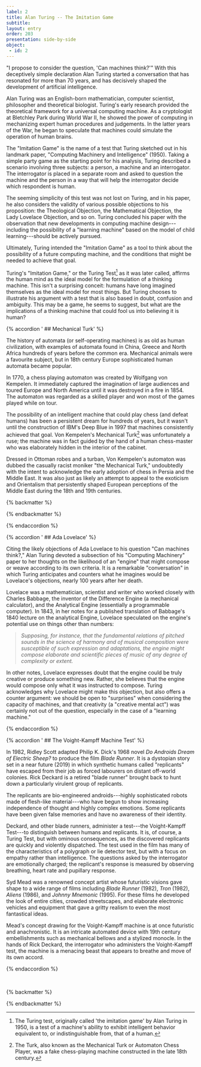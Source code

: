 ```yaml
---
label: 2
title: Alan Turing -- The Imitation Game
subtitle: 
layout: entry
order: 203
presentation: side-by-side 
object:
 - id: 2	
---
```


"I propose to consider the question, 'Can machines think?'" With this deceptively simple declaration Alan Turing started a conversation that has resonated for more than 70 years, and has decisively shaped the development of artificial intelligence.

Alan Turing was an English-born mathematician, computer scientist, philosopher and theoretical biologist. Turing's early research provided the theoretical framework for a universal computing machine. As a cryptologist at Bletchley Park during World War II, he showed the power of computing in mechanizing expert human procedures and judgements. In the latter years of the War, he began to speculate that machines could simulate the operation of human brains.

The "Imitation Game" is the name of a test that Turing sketched out in his landmark paper, "Computing Machinery and Intelligence" (1950). Taking a simple party game as the starting point for his analysis, Turing described a scenario involving three subjects: a person, a machine and an interrogator. The interrogator is placed in a separate room and asked to question the machine and the person in a way that will help the interrogator decide which respondent is human.

The seeming simplicity of this test was not lost on Turing, and in his paper, he also considers the validity of various possible objections to his proposition: the Theological Objection, the Mathematical Objection, the Lady Lovelace Objection, and so on. Turing concluded his paper with the observation that new developments in computing machine design---including the possibility of a "learning machine" based on the model of child learning---should be actively pursued.

Ultimately, Turing intended the "Imitation Game" as a tool to think about the possibility of a future computing machine, and the conditions that might be needed to achieve that goal.

Turing's "Imitation Game," or the Turing Test[^1] as it was later called, affirms the human mind as the ideal model for the formulation of a thinking machine. This isn't a surprising conceit: humans have long imagined themselves as the ideal model for most things. But Turing chooses to illustrate his argument with a test that is also based in doubt, confusion and ambiguity. This may be a game, he seems to suggest, but what are the implications of a thinking machine that could fool us into believing it is human?

{% accordion ' ## Mechanical Turk' %}

The history of automata (or self-operating machines) is as old as human civilization, with examples of automata found in China, Greece and North Africa hundreds of years before the common era. Mechanical animals were a favourite subject, but in 18th century Europe sophisticated human automata became popular.

In 1770, a chess playing automaton was created by Wolfgang von Kempelen. It immediately captured the imagination of large audiences and toured Europe and North America until it was destroyed in a fire in 1854. The automaton was regarded as a skilled player and won most of the games played while on tour.

The possibility of an intelligent machine that could play chess (and defeat humans) has been a persistent dream for hundreds of years, but it wasn't until the construction of IBM's Deep Blue in 1997 that machines consistently achieved that goal. Von Kempelen's Mechanical Turk[^2] was unfortunately a ruse; the machine was in fact guided by the hand of a human chess-master who was elaborately hidden in the interior of the cabinet.

Dressed in Ottoman robes and a turban, Von Kempelen's automaton was dubbed the casually racist moniker "the Mechanical Turk," undoubtedly with the intent to acknowledge the early adoption of chess in Persia and the Middle East. It was also just as likely an attempt to appeal to the exoticism and Orientalism that persistently shaped European perceptions of the Middle East during the 18th and 19th centuries.

{% backmatter %}

[^2]: The Turk, also known as the Mechanical Turk or Automaton Chess Player, was a fake chess-playing machine constructed in the late 18th century.

{% endbackmatter %}

{% endaccordion %}

{% accordion ' ## Ada Lovelace' %}

Citing the likely objections of Ada Lovelace to his question "Can machines think?," Alan Turing devoted a subsection of his "Computing Machinery" paper to her thoughts on the likelihood of an "engine" that might compose or weave according to its own criteria. It is a remarkable "conversation" in which Turing anticipates and counters what he imagines would be Lovelace's objections, nearly 100 years after her death.

Lovelace was a mathematician, scientist and writer who worked closely with Charles Babbage, the inventor of the Difference Engine (a mechanical calculator), and the Analytical Engine (essentially a programmable computer). In 1843, in her notes for a published translation of Babbage's 1840 lecture on the analytical Engine, Lovelace speculated on the engine's potential use on things other than numbers:

> *Supposing, for instance, that the fundamental relations of pitched sounds in the science of harmony and of musical composition were susceptible of such expression and adaptations, the engine might compose elaborate and scientific pieces of music of any degree of complexity or extent.*

In other notes, Lovelace expresses doubt that the engine could be truly creative or produce something new. Rather, she believes that the engine would compose only what it was instructed to compose. Turing acknowledges why Lovelace might make this objection, but also offers a counter argument: we should be open to "surprises" when considering the capacity of machines, and that creativity (a "creative mental act") was certainly not out of the question, especially in the case of a "learning machine."

{% endaccordion %}

{% accordion ' ## The Voight-Kampff Machine Test' %}

In 1982, Ridley Scott adapted Philip K. Dick's 1968 novel *Do Androids Dream of Electric Sheep?* to produce the film *Blade Runner*. It is a dystopian story set in a near future (2019) in which synthetic humans called "replicants" have escaped from their job as forced labourers on distant off-world colonies. Rick Deckard is a retired "blade runner" brought back to hunt down a particularly virulent group of replicants.

The replicants are bio-engineered androids---highly sophisticated robots made of flesh-like material---who have begun to show increasing independence of thought and highly complex emotions. Some replicants have been given false memories and have no awareness of their identity.

Deckard, and other blade runners, administer a test---the Voight-Kampff Test---to distinguish between humans and replicants. It is, of course, a Turing Test, but with ominous consequences, as the discovered replicants are quickly and violently dispatched. The test used in the film has many of the characteristics of a polygraph or lie detector test, but with a focus on empathy rather than intelligence. The questions asked by the interrogator are emotionally charged; the replicant's response is measured by observing breathing, heart rate and pupillary response.

Syd Mead was a renowned concept artist whose futuristic visions gave shape to a wide range of films including *Blade Runner* (1982), *Tron* (1982), *Aliens* (1986), and *Johnny Mnemonic* (1995). For these films he developed the look of entire cities, crowded streetscapes, and elaborate electronic vehicles and equipment that gave a gritty realism to even the most fantastical ideas.

Mead's concept drawing for the Voight-Kampff machine is at once futuristic and anachronistic. It is an intricate automated device with 19th century embellishments such as mechanical bellows and a stylized monocle. In the hands of Rick Deckard, the interrogator who administers the Voight-Kampff test, the machine is a menacing beast that appears to breathe and move of its own accord.

{% endaccordion %}
 
<br>

{% backmatter %}

[^1]: The Turing test, originally called 'the imitation game' by Alan Turing in 1950, is a test of a machine's ability to exhibit intelligent behavior equivalent to, or indistinguishable from, that of a human.

{% endbackmatter %}